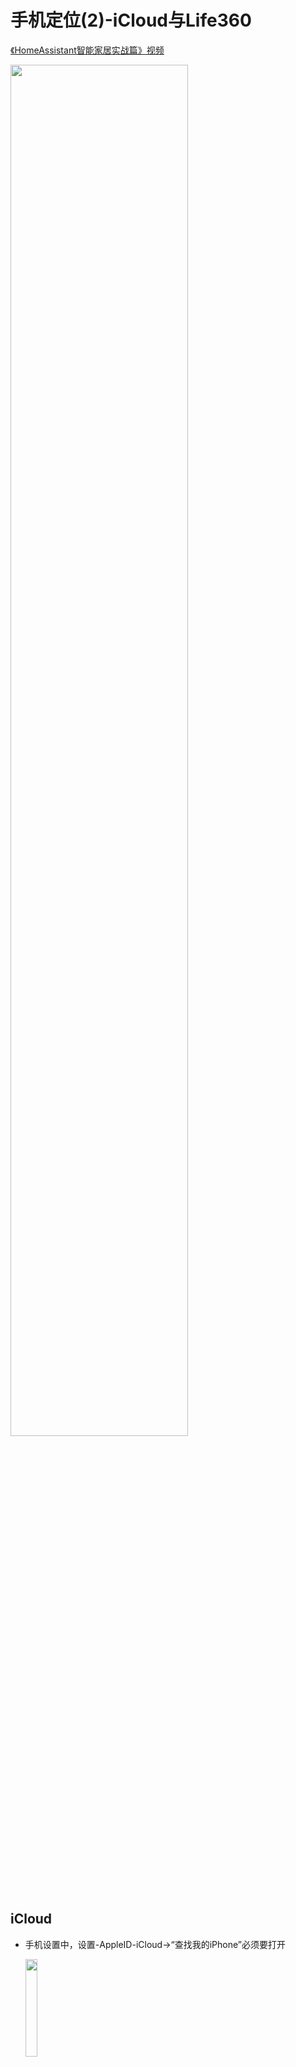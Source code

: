 # 手机定位(2)-iCloud与Life360

[《HomeAssistant智能家居实战篇》视频](https://study.163.com/course/courseLearn.htm?courseId=1006189053&share=2&shareId=400000000624093#/learn/video?lessonId=1282287112&courseId=1006189053)

<img src="images/cloud_track.jpg" width="75%">

## iCloud

- 手机设置中，设置-AppleID-iCloud->“查找我的iPhone”必须要打开

    <img src="images/iphone_option.jpg" width="20%">

    https://www.icloud.com/find

- 在前端集成中配置iCloud

- 四个可调用服务

    + `icloud.update`

        更新当前的位置信息

    + `icloud.play_sound`

        在设备上播放声音

    + `icloud.display_message`

        在设备上显示一条信息

    + `icloud.lost_device`

        将设备置于“丢失”模式

## Life360

<img src="images/life360.png" width="15%">

https://www.life360.com/

<img src="images/life360screen.jpg" width="20%">
